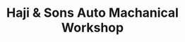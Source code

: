 ---
title: "Haji & Sons Auto Machanical Workshop"
url: /karachi/haji-und-sons-auto-machanical-workshop/
shop: Autowerkstatt
---